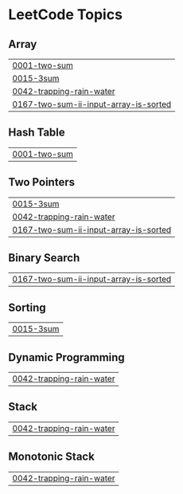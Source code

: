 
<!---LeetCode Topics Start-->
# LeetCode Topics
## Array
|  |
| ------- |
| [0001-two-sum](https://github.com/Aman-Ptl/My-Leetcode/tree/master/0001-two-sum) |
| [0015-3sum](https://github.com/Aman-Ptl/My-Leetcode/tree/master/0015-3sum) |
| [0042-trapping-rain-water](https://github.com/Aman-Ptl/My-Leetcode/tree/master/0042-trapping-rain-water) |
| [0167-two-sum-ii-input-array-is-sorted](https://github.com/Aman-Ptl/My-Leetcode/tree/master/0167-two-sum-ii-input-array-is-sorted) |
## Hash Table
|  |
| ------- |
| [0001-two-sum](https://github.com/Aman-Ptl/My-Leetcode/tree/master/0001-two-sum) |
## Two Pointers
|  |
| ------- |
| [0015-3sum](https://github.com/Aman-Ptl/My-Leetcode/tree/master/0015-3sum) |
| [0042-trapping-rain-water](https://github.com/Aman-Ptl/My-Leetcode/tree/master/0042-trapping-rain-water) |
| [0167-two-sum-ii-input-array-is-sorted](https://github.com/Aman-Ptl/My-Leetcode/tree/master/0167-two-sum-ii-input-array-is-sorted) |
## Binary Search
|  |
| ------- |
| [0167-two-sum-ii-input-array-is-sorted](https://github.com/Aman-Ptl/My-Leetcode/tree/master/0167-two-sum-ii-input-array-is-sorted) |
## Sorting
|  |
| ------- |
| [0015-3sum](https://github.com/Aman-Ptl/My-Leetcode/tree/master/0015-3sum) |
## Dynamic Programming
|  |
| ------- |
| [0042-trapping-rain-water](https://github.com/Aman-Ptl/My-Leetcode/tree/master/0042-trapping-rain-water) |
## Stack
|  |
| ------- |
| [0042-trapping-rain-water](https://github.com/Aman-Ptl/My-Leetcode/tree/master/0042-trapping-rain-water) |
## Monotonic Stack
|  |
| ------- |
| [0042-trapping-rain-water](https://github.com/Aman-Ptl/My-Leetcode/tree/master/0042-trapping-rain-water) |
<!---LeetCode Topics End-->